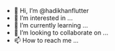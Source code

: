 - 👋 Hi, I’m @hadikhanflutter
- 👀 I’m interested in ...
- 🌱 I’m currently learning ...
- 💞️ I’m looking to collaborate on ...
- 📫 How to reach me ...

<!---
hadikhanflutter/hadikhanflutter is a ✨ special ✨ repository because its `README.md` (this file) appears on your GitHub profile.
You can click the Preview link to take a look at your changes.
--->
